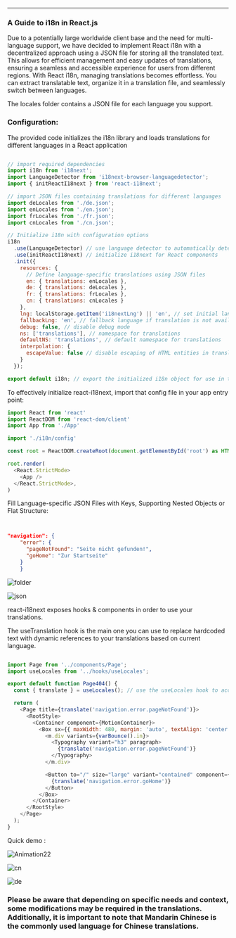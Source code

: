 ---
### A Guide to i18n in React.js

Due to a potentially large worldwide client base and the need for multi-language support, we have decided to implement React i18n with a decentralized approach using a JSON file for storing all the translated text. This allows for efficient management and easy updates of translations, ensuring a seamless and accessible experience for users from different regions. With React i18n, managing translations becomes effortless. You can extract translatable text, organize it in a translation file, and seamlessly switch between languages. 



The locales folder contains a JSON file for each language you support. 

### Configuration:

 The provided code initializes the i18n library and loads translations for different languages in a React application
```js

// import required dependencies
import i18n from 'i18next';
import LanguageDetector from 'i18next-browser-languagedetector';
import { initReactI18next } from 'react-i18next';

// import JSON files containing translations for different languages
import deLocales from './de.json';
import enLocales from './en.json';
import frLocales from './fr.json';
import cnLocales from './cn.json';

// Initialize i18n with configuration options
i18n
  .use(LanguageDetector) // use language detector to automatically detect user's language
  .use(initReactI18next) // initialize i18next for React components
  .init({
    resources: {
      // Define language-specific translations using JSON files
      en: { translations: enLocales }, 
      de: { translations: deLocales }, 
      fr: { translations: frLocales }, 
      cn: { translations: cnLocales } 
    },
    lng: localStorage.getItem('i18nextLng') || 'en', // set initial language based on stored preference or default to english
    fallbackLng: 'en', // fallback language if translation is not available
    debug: false, // disable debug mode
    ns: ['translations'], // namespace for translations
    defaultNS: 'translations', // default namespace for translations
    interpolation: {
      escapeValue: false // disable escaping of HTML entities in translated text
    }
  });

export default i18n; // export the initialized i18n object for use in the application


```




To effectively initialize react-i18next, import that config file in your app entry point:
```js
import React from 'react'
import ReactDOM from 'react-dom/client'
import App from './App'

import './i18n/config'

const root = ReactDOM.createRoot(document.getElementById('root') as HTMLElement)

root.render(
  <React.StrictMode>
    <App />
  </React.StrictMode>,
)
```


 Fill Language-specific JSON Files with Keys, Supporting Nested Objects or Flat Structure:


```JSON


"navigation": {
    "error": {
      "pageNotFound": "Seite nicht gefunden!",
      "goHome": "Zur Startseite"
    }
	}
```
![folder](https://github.com/Azriiii/Redux_project/assets/47857678/646c0a8f-62b3-4dbe-bef4-1389fb548a57)

![json](https://github.com/Azriiii/Redux_project/assets/47857678/0fff45d8-f95e-4a61-85bc-c296618bdfed)



react-i18next exposes hooks & components in order to use your translations.

The useTranslation hook is the main one you can use to replace hardcoded text with dynamic references to your translations based on current language.



```js

import Page from '../components/Page';
import useLocales from '../hooks/useLocales';

export default function Page404() {
  const { translate } = useLocales(); // use the useLocales hook to access the translation function

  return (
    <Page title={translate('navigation.error.pageNotFound')}>
      <RootStyle>
        <Container component={MotionContainer}>
          <Box sx={{ maxWidth: 480, margin: 'auto', textAlign: 'center' }}>
            <m.div variants={varBounce().in}>
              <Typography variant="h3" paragraph>
                {translate('navigation.error.pageNotFound')}
              </Typography>
            </m.div>

            <Button to="/" size="large" variant="contained" component={RouterLink}>
              {translate('navigation.error.goHome')}
            </Button>
          </Box>
        </Container>
      </RootStyle>
    </Page>
  );
}

```

Quick demo : 

![Animation22](https://github.com/Azriiii/Redux_project/assets/47857678/5dd901d4-4d13-4559-bee6-7a6b99a97217)

![cn](https://github.com/Azriiii/Redux_project/assets/47857678/71e9338e-9325-4c5f-a059-ebcfa1f886ee)

![de](https://github.com/Azriiii/Redux_project/assets/47857678/d9a9cb91-1647-4d67-b437-f2f887258e97)


### Please be aware that depending on specific needs and context, some modifications may be required in the translations. Additionally, it is important to note that Mandarin Chinese is the commonly used language for Chinese translations.
